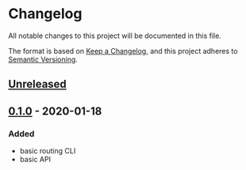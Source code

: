 # Changelog

All notable changes to this project will be documented in this file.

The format is based on [Keep a Changelog](https://keepachangelog.com/en/1.0.0/),
and this project adheres to [Semantic Versioning](https://semver.org/spec/v2.0.0.html).

## [Unreleased]

## [0.1.0] - 2020-01-18

### Added

* basic routing CLI
* basic API

[Unreleased]: https://github.com/escaped/routor/tree/master
[0.1.0]: https://github.com/escaped/routor/tree/0.1.0
